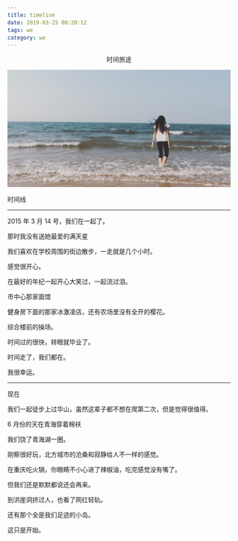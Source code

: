 ```yaml
---
title: timeline
date: 2019-03-25 00:20:12
tags: we
category: we
---
```


<center>时间旅途</center>   

<!-- more -->

![](timeline/一生所爱.png)

时间线

***

2015 年 3 月 14 号，我们在一起了。

那时我没有送她最爱的满天星

我们喜欢在学校周围的街边散步，一走就是几个小时。

感觉很开心。

在最好的年纪一起开心大笑过，一起流过泪。

市中心那家面馆

健身房下面的那家冰激凌店，还有农场里没有全开的樱花。

综合楼前的操场。

时间过的很快，转眼就毕业了。

时间走了，我们都在。

我很幸运。

***

现在

我们一起徒步上过华山，虽然这辈子都不想在爬第二次，但是觉得很值得。

6 月份的天在青海穿着棉袄

我们饶了青海湖一圈。

刚察很好玩，北方城市的沧桑和寂静给人不一样的感觉。

在重庆吃火锅，你眼睛不小心进了辣椒油，吃完感觉没有嘴了。

但我们还是默默都说还会再来。

到洪崖洞挤过人，也看了网红轻轨。

还有那个全是我们足迹的小岛。

这只是开始。





